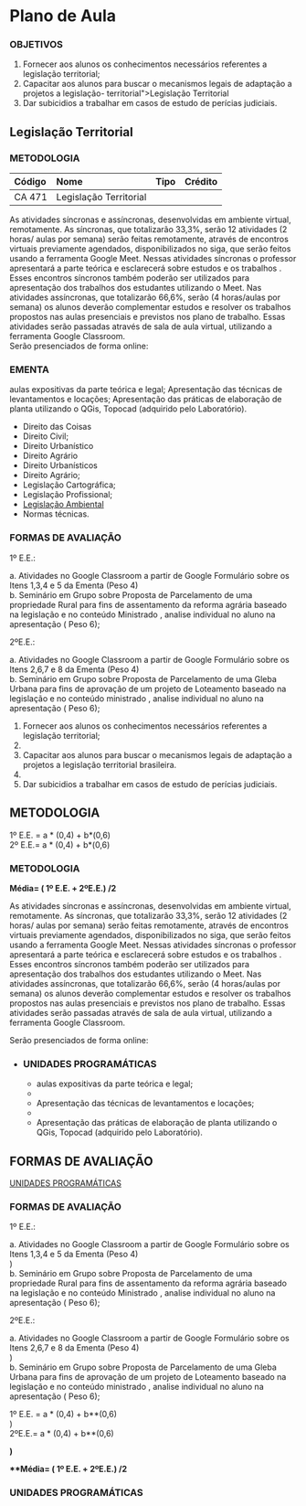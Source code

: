 # Plano de Aula

### OBJETIVOS <a id="user-content-objetivos"></a>

1. Fornecer aos alunos os conhecimentos necessários referentes a legislação territorial;
2. Capacitar aos alunos para buscar o mecanismos legais de adaptação a projetos a legislação- territorial">Legislação Territorial</h1>
3. Dar subicidios a trabalhar em casos de estudo de perícias judiciais.

## Legislação Territorial <a id="legisla&#xE7;&#xE3;o-territorial"></a>

### METODOLOGIA <a id="user-content-metodologia"></a>

| Código | Nome | Tipo | Crédito |
| :--- | :--- | :--- | :--- |
| CA 471 | Legislação Territorial |  |  |

As atividades síncronas e assíncronas, desenvolvidas em ambiente virtual, remotamente. As síncronas, que totalizarão 33,3%, serão 12 atividades \(2 horas/ aulas por semana\) serão feitas remotamente, através de encontros virtuais previamente agendados, disponibilizados no siga, que serão feitos usando a ferramenta Google Meet. Nessas atividades síncronas o professor apresentará a parte teórica e esclarecerá sobre estudos e os trabalhos . Esses encontros síncronos também poderão ser utilizados para apresentação dos trabalhos dos estudantes utilizando o Meet. Nas atividades assíncronas, que totalizarão 66,6%, serão \(4 horas/aulas por semana\) os alunos deverão complementar estudos e resolver os trabalhos propostos nas aulas presenciais e previstos nos plano de trabalho. Essas atividades serão passadas através de sala de aula virtual, utilizando a ferramenta Google Classroom.  
Serão presenciados de forma online:

### EMENTA <a id="ementera"></td>
aulas expositivas da parte teórica e legal;
Apresentação das técnicas de levantamentos e locações;
Apresentação das práticas de elaboração de planta utilizando o QGis, Topocad \(adquirido pelo Laboratório\).
* Direito das Coisas
* Direito Civil;
* Direito Urbanístico
* Direito Agrário
* Direito Urbanísticos
* Direito Agrário;
* Legislação Cartográfica;
* Legislação Profissional;
* [Legislação Ambiental](https://github.com/ErisonBarros/LegislacaoTerritorial/blob/master/Legisla%C3%A7%C3%A3o%20Ambiental.md)
* Normas técnicas.

### FORMAS DE AVALIAÇÃO <a id="user-content-formas-de-avalia&#xE7;&#xE3;o"></a>

1º E.E.:  

a. Atividades no Google Classroom a partir de Google Formulário sobre os Itens 1,3,4 e 5 da Ementa \(Peso 4\)  
b. Seminário em Grupo sobre Proposta de Parcelamento de uma propriedade Rural para fins de assentamento da reforma agrária baseado na legislação e no conteúdo Ministrado , analise individual no aluno na apresentação \( Peso 6\);  

2ºE.E.:  

a. Atividades no Google Classroom a partir de Google Formulário sobre os Itens 2,6,7 e 8 da Ementa \(Peso 4\)  
b. Seminário em Grupo sobre Proposta de Parcelamento de uma Gleba Urbana para fins de aprovação de um projeto de Loteamento baseado na legislação e no conteúdo ministrado , analise individual no aluno na apresentação \( Peso 6\);

1. Fornecer aos alunos os conhecimentos necessários referentes a legislação territorial;</li><li>
2. Capacitar aos alunos para buscar o mecanismos legais de adaptação a projetos a legislação territorial brasileira.</li><li>
3. Dar subicidios a trabalhar em casos de estudo de perícias judiciais.</li></ol>
<h2 id="metodologia">METODOLOGIA</h2><p>

1º E.E. = a \* \(0,4\) + b\*\(0,6\)  
2º E.E.= a \* \(0,4\) + b\*\(0,6\)

### METODOLOGIA <a id="metodologia"></a>

**Média= \( 1º E.E. + 2ºE.E.\) /2**

As atividades síncronas e assíncronas, desenvolvidas em ambiente virtual, remotamente. As síncronas, que totalizarão 33,3%, serão 12 atividades  \(2 horas/ aulas por semana\) serão feitas remotamente, através de encontros virtuais previamente agendados, disponibilizados no siga, que serão feitos usando a ferramenta Google Meet. Nessas atividades síncronas o professor  apresentará a parte teórica e esclarecerá sobre estudos e os trabalhos . Esses encontros síncronos também poderão ser utilizados para apresentação dos trabalhos dos estudantes utilizando o Meet. Nas atividades assíncronas, que totalizarão 66,6%, serão  \(4 horas/aulas por semana\) os alunos deverão complementar estudos e resolver os trabalhos propostos nas aulas  presenciais e previstos nos plano de trabalho. Essas atividades serão passadas através de sala de aula virtual, utilizando a ferramenta Google Classroom.<br>
  
 Serão presenciados de forma online:</p>
<ul>
<li>

### UNIDADES PROGRAMÁTICAS 

* aulas expositivas da parte teórica  e legal;</li><li>
* Apresentação das técnicas de levantamentos e locações;</li><li>
* Apresentação das práticas de elaboração de planta utilizando o QGis, Topocad \(adquirido pelo Laboratório\).</li></ul>
<h2 id="formas-de-avaliação">FORMAS DE AVALIAÇÃO</h2><p>

[UNIDADES PROGRAMÁTICAS](http://https//1drv.ms/x/s!AjO4oAHV5BZuioozg3Ez9_Rd86UWbg?e=sxfTQx)

### FORMAS DE AVALIAÇÃO 

1º E.E.:<br>
  
 a.	 Atividades no Google Classroom a partir de Google Formulário sobre os Itens 1,3,4 e 5 da Ementa  \(Peso 4)<br>\)  
 b.	 Seminário em Grupo sobre Proposta de Parcelamento de uma propriedade Rural para fins de assentamento da reforma agrária baseado na legislação e no conteúdo Ministrado , analise individual no aluno na apresentação \( Peso 6\);<br>
  
 2ºE.E.:<br>
  
 a.	 Atividades no Google Classroom a partir de Google Formulário sobre os Itens 2,6,7 e 8 da Ementa  \(Peso 4)<br>\)  
 b.	 Seminário em Grupo sobre Proposta de Parcelamento de uma Gleba Urbana para fins de aprovação de um projeto de Loteamento  baseado na legislação e no conteúdo ministrado , analise individual no aluno na apresentação \( Peso 6\);</p><p>

1º E.E. =  a \* \(0,4\) + b*\*\(0,6)<br>\)  
2ºE.E.=  a \* \(0,4\) + b*\*\(0,6)</p><p><strong>\)

**Média= \( 1º E.E. + 2ºE.E.\) /2</strong></p>

### UNIDADES PROGRAMÁTICAS 
